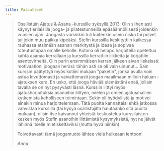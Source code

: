 ```yaml
---
title: Palautteet
---
```


<blockquote>
Osallistuin Ajatus & Asana -kurssille syksyllä 2013. Olin siihen asti käynyt erilaisilla jooga- ja pilatestunneilla epäsäännöllisesti joidenkin vuosien ajan. Joogasta varsinkin tuli kuitenkin usein niska tai polvet tai jokin muu paikka kipeäksi. Stefin kurssilla keskityttiin kaikessa rauhassa etsimään asanan merkitystä ja ideaa ja sopivaa toteutustapaa omalle keholle. Kotona oli helppo harjoitella opeteltua kahta asanaa kerrallaan ja kurssilla kerrattiin liikkeitä ja korjattiin asentovirheitä. Olin parin ensimmäisen kerran jälkeen aivan liekeissä: motivaationi joogaan heräsi: tähän asti se oli vain uinunut... Sain kurssin päätyttyä myös kotiini mukaan "paketin", jonka avulla voin astua kivuttomasti ja vaivattomasti joogan maailmaan milloin haluan - ajatuksen kera. En usko, että jooga häviää elämästäni enää, jollain tavalla se on nyt pysyvästi läsnä. Kurssiin liittyi myös ajatusharjoituksia asanoihin liittyen, mielen ja omien ajatusmallien kytkemistä keholliseen toimintaan. Sekin oli hyödyllistä ja motivoi ainakin minua harjoittelemaan. Tätä puolta kannattaisi ehkä jatkossa vahvistaa kurssilla (tai kysyä osallistujilta halutaanko sitä puolta mukaan), olisin itse kaivannut yhteistä keskustelua kurssilaisten kesken myös Stefin asanoihin liittämistä kysymyksistä, nyt ne jäivät lähinnä itselle mietiskeltäviksi (mutta hyvä niinkin).

Toivottavasti tämä joogamuoto lähtee vielä huikeaan lentoon!

<cite>Anna</cite>

</blockquote>